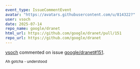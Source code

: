 ```yaml
---
event_type: IssueCommentEvent
avatar: "https://avatars.githubusercontent.com/u/814322?"
user: vsoch
date: 2025-07-14
repo_name: google/dranet
html_url: https://github.com/google/dranet/pull/151
repo_url: https://github.com/google/dranet
---
```


<a href='https://github.com/vsoch' target='_blank'>vsoch</a> commented on issue <a href='https://github.com/google/dranet/pull/151' target='_blank'>google/dranet#151</a>.

<small>Ah gotcha - understood 